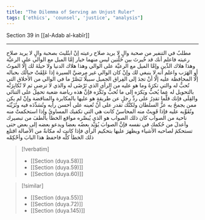 ```yaml
---
title: "The Dilemma of Serving an Unjust Ruler"
tags: ['ethics', 'counsel', 'justice', "analysis"]
---
```


 Section 39 in [[al-Adab al-kabīr]]

---
مطلبٌ في التنفير من صحبة والٍ لا يريد صلاح رعيته إنْ ابتُليتَ بصحبة والٍ لا يريد صلاح رعيته فاعلم أنك قد خُيرتَ بين خَلَّتين ليس منهما خيار إمَّا الميل مع الوالي على الرعيَّة وهذا هلاك الدِّين  وإمَّا الميل مع الرعيَّة على الوالي وهذا هلاك الدنيا  ولا حيلةَ لك إلَّا الموتُ أو الهَرَب  واعلم أنه لا ينبغي لك  وإنْ كان الوالي غير مرضيَّ السيرة إذا عَلِقَتْ حبالُك بحباله  إلَّا المحافظة عليه إلَّا أنْ تجدَ إلى الفِراق الجميل سبيلًا  تَبَصَّرْ ما في الوالي من الأخلاق التي تُحبُّ له والتي تكرَهُ وما هو عليه من الرأي الذي تَرْضَى له والذي لا ترضى ثم لا تُكابِرَنَّه بالتحويل له عما يُحبُّ ويَكرَه إلى ما تُحبُّ وتَكْرَه فإنَّ هذه رياضة صَعبة تحمِلُ على التنائي والقِلَى  فإنك قلَّما تقدِرُ على ردِّ رجلٍ عن طريقةٍ هو عليها بالمكابرة والمناقضة وإنْ لم يكن ممن يجمحُ به عزُّ السلطان ولكنَّك تقدر على أنْ تُعينه على أحسن رأيه وتُسَدِّدَه فيه وتُزَيِّنَه وتُقَوِّيه عليه فإذا قَوِيتْ منه المحاسنُ كانت هي التي تكفيك المساوئَ وإذا استحكمتْ منه ناحية من الصواب كان ذلك الصواب هو الذي يُبصِّره مواقع الخطأ بألطفَ من تبصيرك وأعدلَ من حُكمك في نفسه فإنَّ الصوابَ يُؤيِّد بعضُه بعضا ويدعو بعضه إلى بعض حتى تستحكمَ لصاحبه الأشياء ويظهرَ عليها بتحكيم الرأي فإذا كانت له مكانةٌ من الأصالة اقتلع ذلك الخطأ كلَّه  فاحفظ هذا البابَ وأحْكِمْه

> [!verbatim]
> - [[Section (duya.58)]]
> - [[Section (duya.59)]]
> - [[Section (duya.60)]]

> [!similar]
> - [[Section (duya.55)]]
> - [[Section (duya.72)]]
> - [[Section (duya.145)]]
